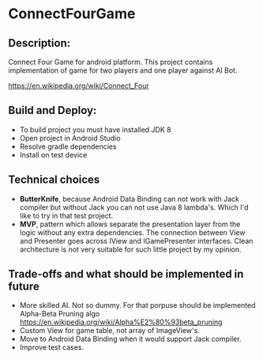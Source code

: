 # ConnectFourGame

## Description:

Connect Four Game for android platform.
This project contains implementation of game for two players and one player against AI Bot.

https://en.wikipedia.org/wiki/Connect_Four

## Build and Deploy:

* To build project you must have installed JDK 8 
* Open project in Android Studio
* Resolve gradle dependencies
* Install on test device

## Technical choices

* <b>ButterKnife</b>, because Android Data Binding can not work with Jack compiler but without Jack you can not use Java 8 lambda's. Which I'd like to try in that test project.
* <b>MVP</b>, pattern which allows separate the presentation layer from the logic without any extra dependencies. The connection between View and Presenter goes across IView and IGamePresenter interfaces. Clean architecture is not very suitable for such little project by my opinion.

## Trade-offs and what should be implemented in future

* More skilled AI. Not so dummy. For that porpuse should be implemented Alpha-Beta Pruning algo https://en.wikipedia.org/wiki/Alpha%E2%80%93beta_pruning
* Custom View for game table, not array of ImageView's.
* Move to Android Data Binding when it would support Jack compiler.
* Improve test cases.








